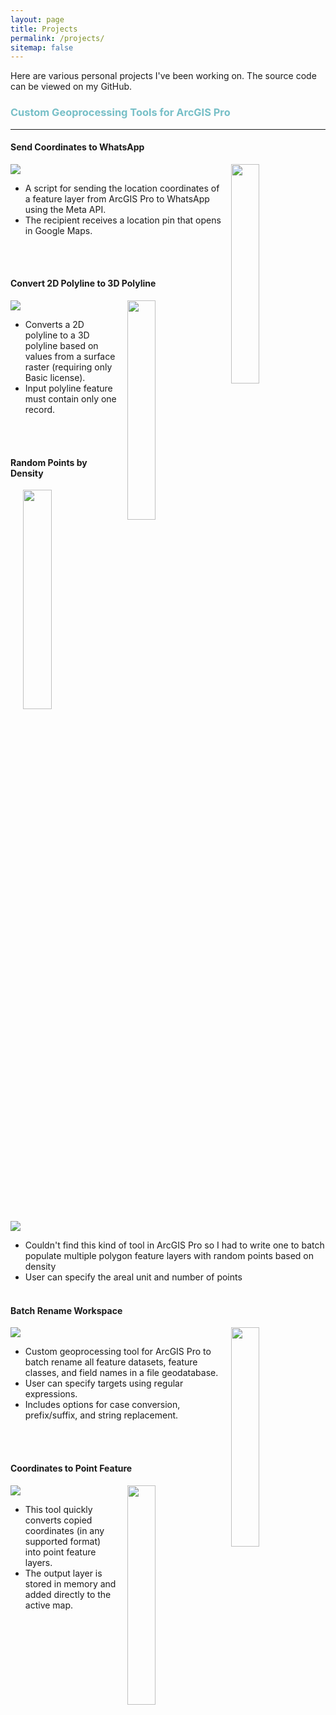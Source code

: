 ```yaml
---
layout: page
title: Projects
permalink: /projects/
sitemap: false
---
```


Here are various personal projects I've been working on. The source code can be viewed on my GitHub.

<h3 style="color:#77BFC7;font-weight: bold;">Custom Geoprocessing Tools for ArcGIS Pro</h3>

---

#### Send Coordinates to WhatsApp

<img height="30%" width="30%" style="float:right; padding-left:15px;" src="{{ site.baseurl }}/assets/images/whatsapp.PNG" />

<a href="https://github.com/juha-t/send-location-to-whatsapp">
  <img src="https://gh-card.dev/repos/juha-t/send-location-to-whatsapp.svg" />
</a>

<br />

- A script for sending the location coordinates of a feature layer from ArcGIS Pro to WhatsApp using the Meta API.  
- The recipient receives a location pin that opens in Google Maps.

<br /><br />

#### Convert 2D Polyline to 3D Polyline

<img height="30%" width="30%" style="float:right; padding-left:15px;" src="{{ site.baseurl }}/assets/images/polyline.png" />

<a href="https://github.com/juha-t/convert-2d-polyline-to-3d-polyline">
  <img src="https://gh-card.dev/repos/juha-t/convert-2d-polyline-to-3d-polyline.svg" />
</a>

<br />

- Converts a 2D polyline to a 3D polyline based on values from a surface raster (requiring only Basic license).  
- Input polyline feature must contain only one record.

<br /><br />

#### Random Points by Density

<img height="30%" width="30%" style="float:right;padding-left:15px" src="{{site.baseurl}}/assets/images/random-points-density.PNG">

<a href="https://github.com/juha-t/create-random-points-density"><img src="https://gh-card.dev/repos/juha-t/create-random-points-density.svg"></a>
<br>
* Couldn't find this kind of tool in ArcGIS Pro so I had to write one to batch populate multiple polygon feature layers with random points based on density
* User can specify the areal unit and number of points
<br /><br />

#### Batch Rename Workspace

<img height="30%" width="30%" style="float:right; padding-left:15px;" src="{{ site.baseurl }}/assets/images/rename.PNG" />

<a href="https://github.com/juha-t/batch-rename-workspace">
  <img src="https://gh-card.dev/repos/juha-t/batch-rename-workspace.svg" />
</a>

<br />

- Custom geoprocessing tool for ArcGIS Pro to batch rename all feature datasets, feature classes, and field names in a file geodatabase.  
- User can specify targets using regular expressions.  
- Includes options for case conversion, prefix/suffix, and string replacement.

<br /><br />

#### Coordinates to Point Feature

<img height="30%" width="30%" style="float:right; padding-left:15px;" src="{{ site.baseurl }}/assets/images/coordinates-to-point.PNG" />

<a href="https://github.com/juha-t/coordinates-to-point-feature">
  <img src="https://gh-card.dev/repos/juha-t/coordinates-to-point-feature.svg" />
</a>

<br />

- This tool quickly converts copied coordinates (in any supported format) into point feature layers.  
- The output layer is stored in memory and added directly to the active map.

<br /><br />
